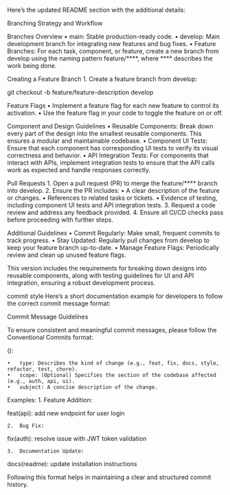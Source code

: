 Here’s the updated README section with the additional details:

Branching Strategy and Workflow

Branches Overview • main: Stable production-ready code. • develop: Main development branch for integrating new features and bug fixes. • Feature Branches: For each task, component, or feature, create a new branch from develop using the naming pattern feature/****, where **** describes the work being done.

Creating a Feature Branch 1. Create a feature branch from develop:

git checkout -b feature/feature-description develop

Feature Flags • Implement a feature flag for each new feature to control its activation. • Use the feature flag in your code to toggle the feature on or off.

Component and Design Guidelines • Reusable Components: Break down every part of the design into the smallest reusable components. This ensures a modular and maintainable codebase. • Component UI Tests: Ensure that each component has corresponding UI tests to verify its visual correctness and behavior. • API Integration Tests: For components that interact with APIs, implement integration tests to ensure that the API calls work as expected and handle responses correctly.

Pull Requests 1. Open a pull request (PR) to merge the feature/**** branch into develop. 2. Ensure the PR includes: • A clear description of the feature or changes. • References to related tasks or tickets. • Evidence of testing, including component UI tests and API integration tests. 3. Request a code review and address any feedback provided. 4. Ensure all CI/CD checks pass before proceeding with further steps.

Additional Guidelines • Commit Regularly: Make small, frequent commits to track progress. • Stay Updated: Regularly pull changes from develop to keep your feature branch up-to-date. • Manage Feature Flags: Periodically review and clean up unused feature flags.

This version includes the requirements for breaking down designs into reusable components, along with testing guidelines for UI and API integration, ensuring a robust development process.

commit style Here’s a short documentation example for developers to follow the correct commit message format:

Commit Message Guidelines

To ensure consistent and meaningful commit messages, please follow the Conventional Commits format:

<type>(<scope>): <subject>

	•	type: Describes the kind of change (e.g., feat, fix, docs, style, refactor, test, chore).
	•	scope: (Optional) Specifies the section of the codebase affected (e.g., auth, api, ui).
	•	subject: A concise description of the change.

Examples:
	1.	Feature Addition:

feat(api): add new endpoint for user login


	2.	Bug Fix:

fix(auth): resolve issue with JWT token validation


	3.	Documentation Update:

docs(readme): update installation instructions



Following this format helps in maintaining a clear and structured commit history.
